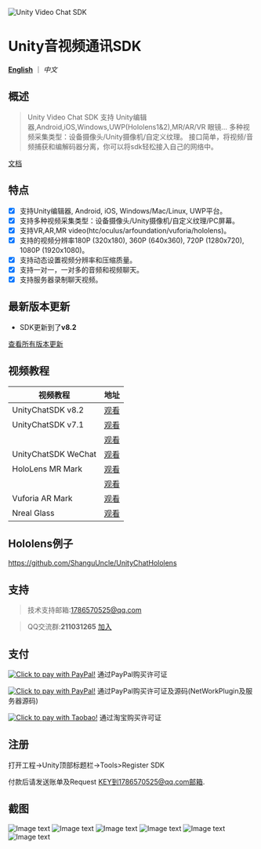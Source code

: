 ![Unity Video Chat SDK](Readme/Images/SDK/Logo_title.png)

# Unity音视频通讯SDK

[**English**](README.md) ｜ *中文*

## 概述

> Unity Video Chat SDK 支持 Unity编辑器,Android,iOS,Windows,UWP(Hololens1&2),MR/AR/VR 眼镜...
> 多种视频采集类型：设备摄像头/Unity摄像机/自定义纹理。
> 接口简单，将视频/音频捕获和编解码器分离，你可以将sdk轻松接入自己的网络中。

[文档](https://github.com/ShanguUncle/UnityChatSDK/blob/master/Readme/VideoChatSDK.pdf)

## 特点

- [x] 支持Unity编辑器, Android, iOS, Windows/Mac/Linux, UWP平台。
- [x] 支持多种视频采集类型：设备摄像头/Unity摄像机/自定义纹理/PC屏幕。
- [x] 支持VR,AR,MR video(htc/oculus/arfoundation/vuforia/hololens)。
- [x] 支持的视频分辨率180P (320x180), 360P (640x360), 720P (1280x720), 1080P (1920x1080)。
- [x] 支持动态设置视频分辨率和压缩质量。
- [x] 支持一对一，一对多的音频和视频聊天。
- [x] 支持服务器录制聊天视频。

## 最新版本更新
- SDK更新到了**v8.2**


[查看所有版本更新](VersionUpdates.md)

## 视频教程

| 视频教程                                              | 地址                                                 |
| ----------------------------------------------------- | ---------------------------------------------------- |
| UnityChatSDK v8.2                                     | [观看](https://www.bilibili.com/video/BV1DY411j7UG/) |
| UnityChatSDK v7.1                                     | [观看](https://www.bilibili.com/video/BV1ZK4y1H7dM/) |
|                                                       | [观看](https://www.bilibili.com/video/BV1yz4y1m71J/) |
| UnityChatSDK WeChat                                   | [观看](https://www.bilibili.com/video/BV1TJ411X79T)  |
| HoloLens MR Mark                                      | [观看](https://www.bilibili.com/video/BV1Jg4y1B7Ts)  |
|                                                       | [观看](https://www.bilibili.com/video/BV1yr4y1c7MN)  |
| Vuforia AR Mark                                       | [观看](https://www.bilibili.com/video/av81873111)    |
| Nreal Glass                                           | [观看](https://www.bilibili.com/video/av79084374/)   |

## Hololens例子

https://github.com/ShanguUncle/UnityChatHololens

## 支持

> 技术支持邮箱:1786570525@qq.com

> QQ交流群:**211031265**  [加入](https://jq.qq.com/?_wv=1027&k=uLaFJGfS)

## 支付

<a href="https://www.paypal.com/cgi-bin/webscr?&cmd=_xclick&business=1786570525@qq.com&currency_code=USD&amount=356&item_name=UnityChatSDK_Licence" target="_blank"><img src="Readme/Images/SDK/pay.zh.png" border="0" name="submit" alt="Click to pay with PayPal!"></a>
通过PayPal购买许可证

<a href="https://www.paypal.com/cgi-bin/webscr?&cmd=_xclick&business=1786570525@qq.com&currency_code=USD&amount=2390&item_name=SourceCode_ServerAndNetwork" target="_blank"><img src="Readme/Images/SDK/pay.zh.png" border="0" name="submit" alt="Click to pay with PayPal!"></a>
通过PayPal购买许可证及源码(NetWorkPlugin及服务器源码)

<a href="https://item.taobao.com/item.htm?id=574700900943" target="_blank"><img src="Readme/Images/SDK/pay.zh.png" border="0" name="submit" alt="Click to pay with Taobao!"></a>
通过淘宝购买许可证

## 注册
打开工程->Unity顶部标题栏->Tools>Register SDK

付款后请发送账单及Request KEY到1786570525@qq.com邮箱.

## 截图

![Image text](Readme/Images/Screenshoots/01.jpg)
![Image text](Readme/Images/Screenshoots/02.jpg)
![Image text](Readme/Images/Screenshoots/03.jpg)
![Image text](Readme/Images/Screenshoots/04.jpg)
![Image text](Readme/Images/Screenshoots/05.jpg)
![Image text](Readme/Images/Screenshoots/06.jpg)









